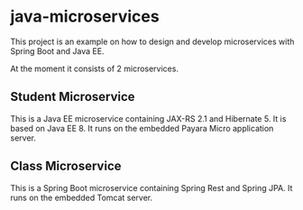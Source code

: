 # java-microservices
This project is an example on how to design and develop microservices with Spring Boot and Java EE.

At the moment it consists of 2 microservices.

Student Microservice
--------------------
This is a Java EE microservice containing JAX-RS 2.1 and Hibernate 5. It is based on Java EE 8. 
It runs on the embedded Payara Micro application server.

Class Microservice
--------------------
This is a Spring Boot microservice containing Spring Rest and Spring JPA. 
It runs on the embedded Tomcat server.
